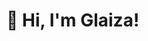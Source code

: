# 👋 Hi, I'm Glaiza!

<!--
**tanglaiza07/tanglaiza07** is a ✨ _special_ ✨ repository because its `README.md` (this file) appears on your GitHub profile.


I'm building this GitHub to share my daily coding journey — one project, challenge, or idea at a time. My goal is to improve my skills, learn consistently, and build a portfolio I’m proud of.

- 💻 Currently learning: HTML, CSS, Javascript, Python & Web Development
- 🎯 Goal: Upload code every day for 100 days
- 📁 Main Repo: [Daily-Journal](https://github.com/tanglaiza07/daily-journal)

Let's connect and grow together!

